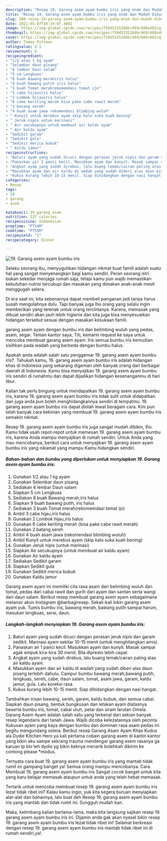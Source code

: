 ```yaml
---
description: "Resep 19. Garang asem ayam bumbu iris yang enak dan Mudah Dibuat"
title: "Resep 19. Garang asem ayam bumbu iris yang enak dan Mudah Dibuat"
slug: 588-resep-19-garang-asem-ayam-bumbu-iris-yang-enak-dan-mudah-dibuat
date: 2021-05-07T16:34:07.408Z
image: https://img-global.cpcdn.com/recipes/f59d5155268bc969/680x482cq70/19-garang-asem-ayam-bumbu-iris-foto-resep-utama.jpg
thumbnail: https://img-global.cpcdn.com/recipes/f59d5155268bc969/680x482cq70/19-garang-asem-ayam-bumbu-iris-foto-resep-utama.jpg
cover: https://img-global.cpcdn.com/recipes/f59d5155268bc969/680x482cq70/19-garang-asem-ayam-bumbu-iris-foto-resep-utama.jpg
author: Tommy Pittman
ratingvalue: 4.1
reviewcount: 5
recipeingredient:
- "1/2 atau 1 kg ayam"
- "Selembar daun pisang"
- "4 lembar Daun salam"
- "5 cm Lengkuas"
- "8 buah Bawang merahiris halus"
- "9 buah bawang putih iris halus"
- "3 buah Tomat merahrekomemdasi tomat ijo"
- "3 cabe hijauiris halus"
- "2 Lombok hijauiris halus"
- "6 cabe keriting merah bisa pake cabe rawit merah"
- "2 batang sereh"
- "4 buah asam jawa rekomendasi blimbing wuluh"
- " Kunyit untuk merebus ayam skip kalo suka kuah bening"
- " Jeruk nipis untuk marinasi"
- " Air secukupnya untuk membuat air kaldu ayam"
- " Air kaldu ayam"
- "Sedikit garam"
- "Sedikit gula"
- "Sedikit merica bubuk"
- " Kaldu jamur"
recipeinstructions:
- "Baluri ayam yang sudah dicuci dengan perasan jeruk nipis dan garam sedikit. Marinasi ayam sekitar 10-15 menit (untuk menghilangkan amis)."
- "Panaskan air 1 panci kecil. Masukkan ayam dan kunyit. Masak sampai agak empuk kira-kira 30 menit. Bila dipresto lebih cepat."
- "Angkat ayam yang sudah direbus, lalu buang lemak/cairan paling atas air kaldu ayam."
- "Masukkan ayam dan air kaldu di wadah yang sudah diberi alas daun pisang terlebih dahulu. Campur bumbu bawang merah,bawang putih, lengkuas, sereh, cabe, daun salam, tomat, asam jawa, garam, kaldu jamur, gula. Lalu koreksi rasa."
- "Kukus kurang lebih 10-15 menit. Siap dihidangkan dengan nasi hangat."
categories:
- Resep
tags:
- 19
- garang
- asem

katakunci: 19 garang asem 
nutrition: 137 calories
recipecuisine: Indonesian
preptime: "PT14M"
cooktime: "PT55M"
recipeyield: "1"
recipecategory: Dinner

---
```



![19. Garang asem ayam bumbu iris](https://img-global.cpcdn.com/recipes/f59d5155268bc969/680x482cq70/19-garang-asem-ayam-bumbu-iris-foto-resep-utama.jpg)

Selaku seorang ibu, menyuguhkan hidangan nikmat buat famili adalah suatu hal yang sangat menyenangkan bagi kamu sendiri. Peran seorang istri bukan sekedar menjaga rumah saja, tetapi kamu pun wajib memastikan kebutuhan nutrisi tercukupi dan masakan yang dimakan anak-anak mesti menggugah selera.

Di era  saat ini, kita sebenarnya dapat membeli panganan jadi tanpa harus susah mengolahnya dulu. Tapi banyak juga lho orang yang selalu ingin memberikan yang terenak untuk orang tercintanya. Karena, memasak yang dibuat sendiri akan jauh lebih higienis dan kita juga bisa menyesuaikan hidangan tersebut sesuai dengan masakan kesukaan famili. 

garang asem ayam dengan bumbu iris dan belimbing wuluh yang pedas, asam, segar. Teman kantor saya, Titi, kemarin request ke saya untuk mencoba membuat garang asem ayam. Iris semua bumbu iris kemudian sisihkan pada wadah yang berbeda dengan bumbu halus.

Apakah anda adalah salah satu penggemar 19. garang asem ayam bumbu iris?. Tahukah kamu, 19. garang asem ayam bumbu iris adalah hidangan khas di Indonesia yang sekarang digemari oleh banyak orang dari berbagai daerah di Indonesia. Kamu bisa menyajikan 19. garang asem ayam bumbu iris sendiri di rumahmu dan dapat dijadikan hidangan kesenanganmu di hari libur.

Kalian tak perlu bingung untuk mendapatkan 19. garang asem ayam bumbu iris, karena 19. garang asem ayam bumbu iris tidak sulit untuk didapatkan dan juga anda pun boleh menghidangkannya sendiri di tempatmu. 19. garang asem ayam bumbu iris dapat diolah lewat beragam cara. Kini pun telah banyak cara kekinian yang membuat 19. garang asem ayam bumbu iris semakin nikmat.

Resep 19. garang asem ayam bumbu iris juga sangat mudah dibikin, lho. Kamu tidak usah repot-repot untuk memesan 19. garang asem ayam bumbu iris, karena Anda mampu menyajikan di rumah sendiri. Untuk Anda yang mau mencobanya, berikut cara untuk menyajikan 19. garang asem ayam bumbu iris yang nikamat yang mampu Kamu hidangkan sendiri.

<!--inarticleads1-->

##### Bahan-bahan dan bumbu yang diperlukan untuk menyiapkan 19. Garang asem ayam bumbu iris:

1. Gunakan 1/2 atau 1 kg ayam
1. Gunakan Selembar daun pisang
1. Sediakan 4 lembar Daun salam
1. Siapkan 5 cm Lengkuas
1. Sediakan 8 buah Bawang merah,iris halus
1. Siapkan 9 buah bawang putih, iris halus
1. Sediakan 3 buah Tomat merah(rekomemdasi tomat ijo)
1. Ambil 3 cabe hijau,iris halus
1. Gunakan 2 Lombok hijau,iris halus
1. Gunakan 6 cabe keriting merah (bisa pake cabe rawit merah)
1. Gunakan 2 batang sereh
1. Ambil 4 buah asam jawa (rekomendasi blimbing wuluh)
1. Ambil  Kunyit untuk merebus ayam (skip kalo suka kuah bening)
1. Gunakan  Jeruk nipis (untuk marinasi)
1. Siapkan  Air secukupnya (untuk membuat air kaldu ayam)
1. Gunakan  Air kaldu ayam
1. Sediakan Sedikit garam
1. Siapkan Sedikit gula
1. Gunakan Sedikit merica bubuk
1. Gunakan  Kaldu jamur


Garang asem ayam ini memiliki cita rasa asam dari belimbing wuluh dan tomat, pedas dari cabai rawit dan gurih dari ayam dan santan serta wangi dari daun salam. Berikut resep membuat garang asem ayam sebagaimana melansir akun Instagram @berbagiresep. Sekali-kali bikin garang asem ayam yuk. Tumis bumbu iris, bawang merah, bawang putih sampai harum, masukan lengkuas, serai, daun. 

<!--inarticleads2-->

##### Langkah-langkah menyiapkan 19. Garang asem ayam bumbu iris:

1. Baluri ayam yang sudah dicuci dengan perasan jeruk nipis dan garam sedikit. Marinasi ayam sekitar 10-15 menit (untuk menghilangkan amis).
1. Panaskan air 1 panci kecil. Masukkan ayam dan kunyit. Masak sampai agak empuk kira-kira 30 menit. Bila dipresto lebih cepat.
1. Angkat ayam yang sudah direbus, lalu buang lemak/cairan paling atas air kaldu ayam.
1. Masukkan ayam dan air kaldu di wadah yang sudah diberi alas daun pisang terlebih dahulu. Campur bumbu bawang merah,bawang putih, lengkuas, sereh, cabe, daun salam, tomat, asam jawa, garam, kaldu jamur, gula. Lalu koreksi rasa.
1. Kukus kurang lebih 10-15 menit. Siap dihidangkan dengan nasi hangat.


Tambahkan irisan bawang, sereh, garam, kaldu bubuk, dan semua cabai. Siapkan daun pisang, bentuk bungkusan dan letakan ayam diatasnya beserta bumbu iris, tomat, cabai utuh, petai dan siram larutan Omela. Garang Asem Ayam adalah salah satu yang terkenal dari sekian banyak resep legendaris dari tanah Jawa. Wajib dicoba kelezatannya oleh pecinta Kukusan ayam yang kaya dengan bumbu dan dominan rasa asam pedas ini begitu mengundang selera. Berikut resep Garang Asam Ayam Khas Kudus ala Dydie Kitchen Hero ya kali pertama cobain garang asem di kantin kantor yang bikin aku sampe sekrang trauma mendengar garang asem rasanya ga karuan tp klo teh dydie yg bikin keknya menarik bolehkah dikirim ke contong please *modus. 

Ternyata cara buat 19. garang asem ayam bumbu iris yang mantab tidak rumit ini gampang banget ya! Semua orang mampu mencobanya. Cara Membuat 19. garang asem ayam bumbu iris Sangat cocok banget untuk kita yang baru belajar memasak ataupun untuk anda yang telah hebat memasak.

Tertarik untuk mencoba membuat resep 19. garang asem ayam bumbu iris lezat tidak ribet ini? Kalau kamu ingin, yuk kita segera buruan menyiapkan alat-alat dan bahannya, lalu buat deh Resep 19. garang asem ayam bumbu iris yang mantab dan tidak rumit ini. Sungguh mudah kan. 

Maka, ketimbang kalian berlama-lama, maka kita langsung sajikan resep 19. garang asem ayam bumbu iris ini. Dijamin anda gak akan nyesel bikin resep 19. garang asem ayam bumbu iris lezat tidak ribet ini! Selamat berkreasi dengan resep 19. garang asem ayam bumbu iris mantab tidak ribet ini di rumah sendiri,ya!.

